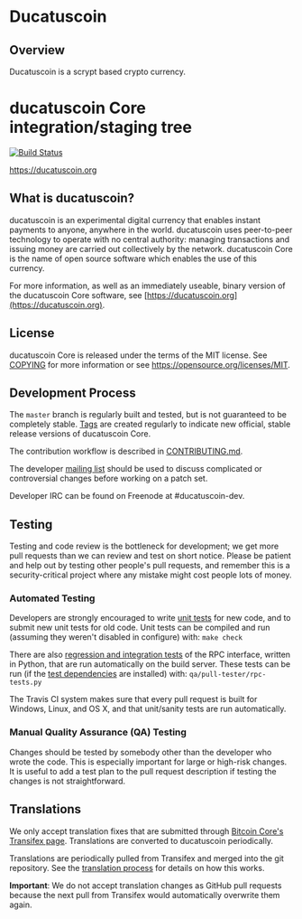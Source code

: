 # Ducatuscoin

## Overview

Ducatuscoin is a scrypt based crypto currency.

ducatuscoin Core integration/staging tree
=====================================

[![Build Status](https://travis-ci.org/ducatuscoin-project/ducatuscoin.svg?branch=master)](https://travis-ci.org/ducatuscoin-project/ducatuscoin)

https://ducatuscoin.org

What is ducatuscoin?
----------------

ducatuscoin is an experimental digital currency that enables instant payments to
anyone, anywhere in the world. ducatuscoin uses peer-to-peer technology to operate
with no central authority: managing transactions and issuing money are carried
out collectively by the network. ducatuscoin Core is the name of open source
software which enables the use of this currency.

For more information, as well as an immediately useable, binary version of
the ducatuscoin Core software, see [https://ducatuscoin.org](https://ducatuscoin.org).

License
-------

ducatuscoin Core is released under the terms of the MIT license. See [COPYING](COPYING) for more
information or see https://opensource.org/licenses/MIT.

Development Process
-------------------

The `master` branch is regularly built and tested, but is not guaranteed to be
completely stable. [Tags](https://github.com/ducatuscoin-project/ducatuscoin/tags) are created
regularly to indicate new official, stable release versions of ducatuscoin Core.

The contribution workflow is described in [CONTRIBUTING.md](CONTRIBUTING.md).

The developer [mailing list](https://groups.google.com/forum/#!forum/ducatuscoin-dev)
should be used to discuss complicated or controversial changes before working
on a patch set.

Developer IRC can be found on Freenode at #ducatuscoin-dev.

Testing
-------

Testing and code review is the bottleneck for development; we get more pull
requests than we can review and test on short notice. Please be patient and help out by testing
other people's pull requests, and remember this is a security-critical project where any mistake might cost people
lots of money.

### Automated Testing

Developers are strongly encouraged to write [unit tests](/doc/unit-tests.md) for new code, and to
submit new unit tests for old code. Unit tests can be compiled and run
(assuming they weren't disabled in configure) with: `make check`

There are also [regression and integration tests](/qa) of the RPC interface, written
in Python, that are run automatically on the build server.
These tests can be run (if the [test dependencies](/qa) are installed) with: `qa/pull-tester/rpc-tests.py`

The Travis CI system makes sure that every pull request is built for Windows, Linux, and OS X, and that unit/sanity tests are run automatically.

### Manual Quality Assurance (QA) Testing

Changes should be tested by somebody other than the developer who wrote the
code. This is especially important for large or high-risk changes. It is useful
to add a test plan to the pull request description if testing the changes is
not straightforward.

Translations
------------

We only accept translation fixes that are submitted through [Bitcoin Core's Transifex page](https://www.transifex.com/projects/p/bitcoin/).
Translations are converted to ducatuscoin periodically.

Translations are periodically pulled from Transifex and merged into the git repository. See the
[translation process](doc/translation_process.md) for details on how this works.

**Important**: We do not accept translation changes as GitHub pull requests because the next
pull from Transifex would automatically overwrite them again.
